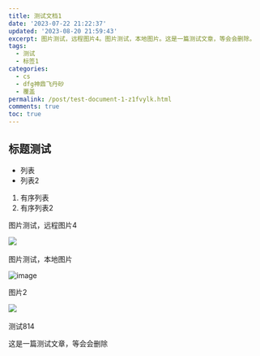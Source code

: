 ```yaml
---
title: 测试文档1
date: '2023-07-22 21:22:37'
updated: '2023-08-20 21:59:43'
excerpt: 图片测试，远程图片4。图片测试，本地图片。这是一篇测试文章，等会会删除。
tags:
  - 测试
  - 标签1
categories:
  - cs
  - dfg神鼎飞丹砂
  - 覆盖
permalink: /post/test-document-1-z1fvylk.html
comments: true
toc: true
---
```




## 标题测试

* 列表
* 列表2

1. 有序列表
2. 有序列表2

图片测试，远程图片4

​![](https://img1.terwer.space/api/public/202308102052670.png)​

图片测试，本地图片

​![image](https://img1.terwer.space/api/public/202308102059251.png)​

图片2

​![](https://img1.terwer.space/api/public/202308111153888.png)​

测试814

这是一篇测试文章，等会会删除

‍
